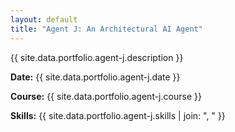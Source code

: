 ```yaml
---
layout: default
title: "Agent J: An Architectural AI Agent"
---
```


{{ site.data.portfolio.agent-j.description }}

**Date:** {{ site.data.portfolio.agent-j.date }}

**Course:** {{ site.data.portfolio.agent-j.course }}

**Skills:** {{ site.data.portfolio.agent-j.skills | join: ", " }}
